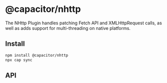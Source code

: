 # @capacitor/nhttp

The NHttp Plugin handles patching Fetch API and XMLHttpRequest calls, as well as adds support for multi-threading on native platforms.

## Install

```bash
npm install @capacitor/nhttp
npx cap sync
```

## API

<docgen-index></docgen-index>

<docgen-api>
<!-- run docgen to generate docs from the source -->
<!-- More info: https://github.com/ionic-team/capacitor-docgen -->
</docgen-api>
